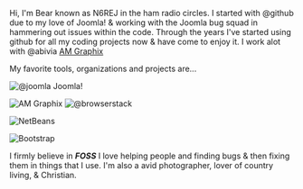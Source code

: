 Hi, I'm Bear known as N6REJ in the ham radio circles.
I started with @github due to my love of Joomla! & working with the Joomla bug squad in hammering out issues within the code.
Through the years I've started using github for all my coding projects now & have come to enjoy it.
I work alot with @abivia [AM Graphix](https://am-graphix.com/)

My favorite tools, organizations and projects are...

![@joomla](https://cdn.joomla.org/images/Joomla_logo.png "Joomla!") Joomla! 

![AM Graphix](https://am-graphix.com/images/sitegraphix/AMGLogo2012.png "Am Graphix")
![@browserstack](https://d2ogrdw2mh0rsl.cloudfront.net/production/images/static/header/header-logo.svg "Browserstack")

![NetBeans](https://netbeans.org/images_www/v7/design/logo_netbeans_red.png)

![Bootstrap](https://lh3.googleusercontent.com/-7NyxmdySDOo/WNGVHiAJ2GI/AAAAAAAAiT8/t_GR17h1N40ZNhoCX9AJHy8E6Ib-CMPdgCLcB/s0/bootstrap-logo.jpg "bootstrap-logo.jpg")

I firmly believe in ***FOSS*** 
I love helping people and finding bugs & then fixing them in things that I use.
I'm also a avid photographer, lover of country living, & Christian.

